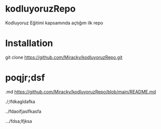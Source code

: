 # kodluyoruzRepo
Kodluyoruz Eğitimi kapsamında açtığım ilk repo

# Installation
git clone https://github.com/Miracky/kodluyoruzRepo.git

# poqjr;dsf
.md https://github.com/Miracky/kodluyoruzRepo/blob/main/README.md

./;lfdkagldafka

../fdaoifjaslfkasfa

.../fdsa;lfjksa
